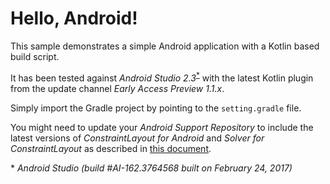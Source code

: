 Hello, Android!
===============

This sample demonstrates a simple Android application with a Kotlin based build script.

It has been tested against _Android Studio 2.3_<sup>[*](#android-studio-build)</sup> with the latest Kotlin plugin
from the update channel _Early Access Preview 1.1.x_.

Simply import the Gradle project by pointing to the `setting.gradle` file.

You might need to update your _Android Support Repository_ to include the latest versions of _ConstraintLayout for Android_ and _Solver for ConstraintLayout_ as described in [this document](https://developer.android.com/training/constraint-layout/index.html#add-constraintlayout-to-your-project).

<a name="android-studio-build">*</a> _Android Studio (build #AI-162.3764568 built on February 24, 2017)_
